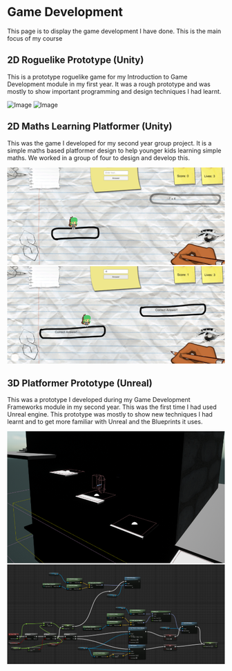 # Game Development

This page is to display the game development I have done. This is the main focus of my course

## 2D Roguelike Prototype (Unity)

This is a prototype roguelike game for my Introduction to Game Development module in my first year. It was a rough prototype and was mostly to show important programming and design techniques I had learnt.

![Image](/images/RoguelikeGame1.jpg) ![Image](/images/RoguelikeGame2.jpg)

## 2D Maths Learning Platformer (Unity)

This was the game I developed for my second year group project. It is a simple maths based platformer design to help younger kids learning simple maths. We worked in a group of four to design and develop this. 

![Image](/images/MathsPlatformer1.jpg) ![Image](/images/MathsPlatformer2.jpg)

## 3D Platformer Prototype (Unreal)

This was a prototype I developed during my Game Development Frameworks module in my second year. This was the first time I had used Unreal engine. This prototype was mostly to show new techniques I had learnt and to get more familiar with Unreal and the Blueprints it uses.

![Image](/images/PlatformerPrototype1.jpg) ![Image](/images/PlatformerPrototype2.jpg)
